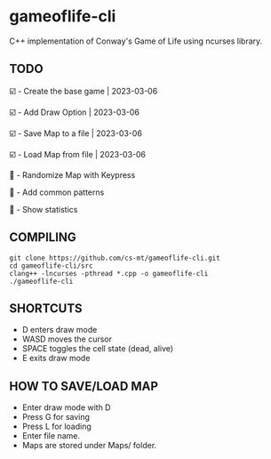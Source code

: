 # gameoflife-cli
C++ implementation of Conway's Game of Life using ncurses library.

## TODO

:ballot_box_with_check: - Create the base game | 2023-03-06

:ballot_box_with_check: - Add Draw Option | 2023-03-06

:ballot_box_with_check: - Save Map to a file | 2023-03-06

:ballot_box_with_check: - Load Map from file | 2023-03-06

:black_square_button: - Randomize Map with Keypress

:black_square_button: - Add common patterns

:black_square_button: - Show statistics

## COMPILING

```
git clone https://github.com/cs-mt/gameoflife-cli.git
cd gameoflife-cli/src
clang++ -lncurses -pthread *.cpp -o gameoflife-cli
./gameoflife-cli
```

## SHORTCUTS

* D enters draw mode
* WASD moves the cursor
* SPACE toggles the cell state (dead, alive)
* E exits draw mode

## HOW TO SAVE/LOAD MAP 

* Enter draw mode with D
* Press G for saving
* Press L for loading 
* Enter file name.
* Maps are stored under Maps/ folder.

